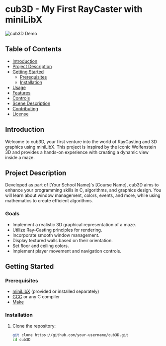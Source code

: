 # cub3D - My First RayCaster with miniLibX

![cub3D Demo](demo.gif)

## Table of Contents
- [Introduction](#introduction)
- [Project Description](#project-description)
- [Getting Started](#getting-started)
  - [Prerequisites](#prerequisites)
  - [Installation](#installation)
- [Usage](#usage)
- [Features](#features)
- [Controls](#controls)
- [Scene Description](#scene-description)
- [Contributing](#contributing)
- [License](#license)

## Introduction
Welcome to cub3D, your first venture into the world of RayCasting and 3D graphics using miniLibX. This project is inspired by the iconic Wolfenstein 3D and provides a hands-on experience with creating a dynamic view inside a maze.

## Project Description
Developed as part of [Your School Name]'s [Course Name], cub3D aims to enhance your programming skills in C, algorithms, and graphics design. You will learn about window management, colors, events, and more, while using mathematics to create efficient algorithms.

### Goals
- Implement a realistic 3D graphical representation of a maze.
- Utilize Ray-Casting principles for rendering.
- Incorporate smooth window management.
- Display textured walls based on their orientation.
- Set floor and ceiling colors.
- Implement player movement and navigation controls.

## Getting Started
### Prerequisites
- [miniLibX](https://github.com/42Paris/minilibx-linux) (provided or installed separately)
- [GCC](https://gcc.gnu.org/) or any C compiler
- [Make](https://www.gnu.org/software/make/)

### Installation
1. Clone the repository:
   ```bash
   git clone https://github.com/your-username/cub3D.git
   cd cub3D
